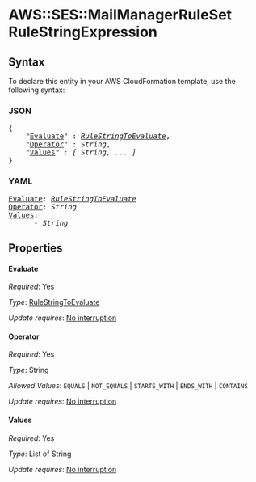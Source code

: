 # AWS::SES::MailManagerRuleSet RuleStringExpression

## Syntax

To declare this entity in your AWS CloudFormation template, use the following syntax:

### JSON

<pre>
{
    "<a href="#evaluate" title="Evaluate">Evaluate</a>" : <i><a href="rulestringtoevaluate.md">RuleStringToEvaluate</a></i>,
    "<a href="#operator" title="Operator">Operator</a>" : <i>String</i>,
    "<a href="#values" title="Values">Values</a>" : <i>[ String, ... ]</i>
}
</pre>

### YAML

<pre>
<a href="#evaluate" title="Evaluate">Evaluate</a>: <i><a href="rulestringtoevaluate.md">RuleStringToEvaluate</a></i>
<a href="#operator" title="Operator">Operator</a>: <i>String</i>
<a href="#values" title="Values">Values</a>: <i>
      - String</i>
</pre>

## Properties

#### Evaluate

_Required_: Yes

_Type_: <a href="rulestringtoevaluate.md">RuleStringToEvaluate</a>

_Update requires_: [No interruption](https://docs.aws.amazon.com/AWSCloudFormation/latest/UserGuide/using-cfn-updating-stacks-update-behaviors.html#update-no-interrupt)

#### Operator

_Required_: Yes

_Type_: String

_Allowed Values_: <code>EQUALS</code> | <code>NOT_EQUALS</code> | <code>STARTS_WITH</code> | <code>ENDS_WITH</code> | <code>CONTAINS</code>

_Update requires_: [No interruption](https://docs.aws.amazon.com/AWSCloudFormation/latest/UserGuide/using-cfn-updating-stacks-update-behaviors.html#update-no-interrupt)

#### Values

_Required_: Yes

_Type_: List of String

_Update requires_: [No interruption](https://docs.aws.amazon.com/AWSCloudFormation/latest/UserGuide/using-cfn-updating-stacks-update-behaviors.html#update-no-interrupt)
